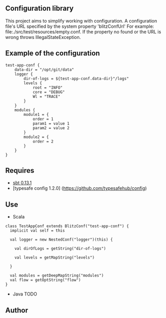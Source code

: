 Configuration library
----------------------
This project aims to simplify working with configuration.
A configuration file's URL specified by the system property 'blitzConfUrl'
For example: file:./src/test/resources/empty.conf.
If the property no found or the URL is wrong throws IllegalStateException.

Example of the configuration
----------------------------
```
test-app-conf {
    data-dir = "/opt/git/data"
    logger {
        dir-of-logs = ${test-app-conf.data-dir}"/logs"
        levels {
     	    root = "INFO"
            core = "DEBUG"
            Wl = "TRACE"
        }
    }
    modules {
        module1 = {
            order = 1
            param1 = value 1
            param2 = value 2
        }
        module2 = {
            order = 2
        }
    }
}
```

Requires
---------------
* [sbt 0.13.1](http://www.scala-sbt.org/)
* [typesafe config 1.2.0] (https://github.com/typesafehub/config)

Use
---------------
* Scala
```
class TestAppConf extends BlitzConf("test-app-conf") {
  implicit val self = this

  val logger = new NestedConf("logger")(this) {

    val dirOfLogs = getString("dir-of-logs")

    val levels = getMapString("levels")

  }

  val modules = getDeepMapString("modules")
  val flow = getOptString("flow")
}
```
* Java
TODO

Author
--------------------

